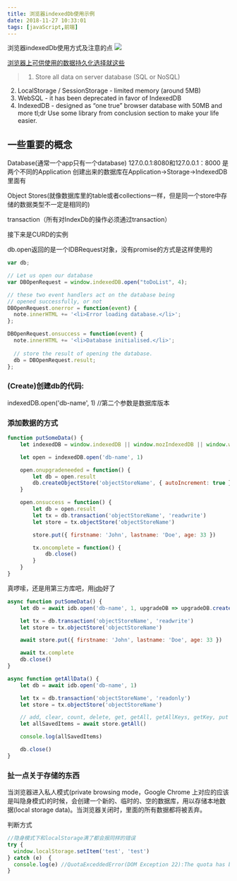 ```yaml
---
title: 浏览器indexedDb使用示例
date: 2018-11-27 10:33:01
tags: [javaScript,前端]
---
```


浏览器indexedDb使用方式及注意的点
![](https://api1.foster66.xyz/static/imgs/black-mountains.jpg)
<!--more-->

[浏览器上可供使用的数据持久化选择就这些](https://medium.com/@filipvitas/indexeddb-with-promises-and-async-await-3d047dddd313)

> 1) Store all data on server database (SQL or NoSQL)
2) LocalStorage / SessionStorage - limited memory (around 5MB)
3) WebSQL - it has been deprecated in favor of IndexedDB
4) IndexedDB - designed as “one true” browser database with 50MB and more
tl;dr Use some library from conclusion section to make your life easier.


## 一些重要的概念
Database(通常一个app只有一个database)
127.0.0.1:8080和127.0.0.1：8000 是两个不同的Application
创建出来的数据库在Application->Storage->IndexedDB里面有

Object Stores(就像数据库里的table或者collections一样，但是同一个store中存储的数据类型不一定是相同的)

transaction（所有对IndexDb的操作必须通过transaction）

接下来是CURD的实例

db.open返回的是一个IDBRequest对象，没有promise的方式是这样使用的
```js
var db;

// Let us open our database
var DBOpenRequest = window.indexedDB.open("toDoList", 4);

// these two event handlers act on the database being
// opened successfully, or not
DBOpenRequest.onerror = function(event) {
  note.innerHTML += '<li>Error loading database.</li>';
};

DBOpenRequest.onsuccess = function(event) {
  note.innerHTML += '<li>Database initialised.</li>';
 
  // store the result of opening the database.
  db = DBOpenRequest.result;
};
```

### (Create)创建db的代码:
indexedDB.open('db-name', 1) //第二个参数是数据库版本

### 添加数据的方式
```js
function putSomeData() {
    let indexedDB = window.indexedDB || window.mozIndexedDB || window.webkitIndexedDB || window.msIndexedDB

    let open = indexedDB.open('db-name', 1)

    open.onupgradeneeded = function() {
        let db = open.result
        db.createObjectStore('objectStoreName', { autoIncrement: true })
    }

    open.onsuccess = function() {
        let db = open.result
        let tx = db.transaction('objectStoreName', 'readwrite')
        let store = tx.objectStore('objectStoreName')

        store.put({ firstname: 'John', lastname: 'Doe', age: 33 })

        tx.oncomplete = function() {
            db.close()
        }
    }
}
```

真啰嗦，还是用第三方库吧，用[idb](https://github.com/jakearchibald/idb)好了
```js
async function putSomeData() {
    let db = await idb.open('db-name', 1, upgradeDB => upgradeDB.createObjectStore('objectStoreName', { autoIncrement: true }))

    let tx = db.transaction('objectStoreName', 'readwrite')
    let store = tx.objectStore('objectStoreName')

    await store.put({ firstname: 'John', lastname: 'Doe', age: 33 })

    await tx.complete
    db.close()
}

async function getAllData() {
    let db = await idb.open('db-name', 1)

    let tx = db.transaction('objectStoreName', 'readonly')
    let store = tx.objectStore('objectStoreName')

    // add, clear, count, delete, get, getAll, getAllKeys, getKey, put
    let allSavedItems = await store.getAll()

    console.log(allSavedItems)

    db.close()
}
```

### 扯一点关于存储的东西
当浏览器进入私人模式(private browsing mode，Google Chrome 上对应的应该是叫隐身模式)的时候，会创建一个新的、临时的、空的数据库，用以存储本地数据(local storage data)。当浏览器关闭时，里面的所有数据都将被丢弃。

判断方式
```js
//隐身模式下和localStorage满了都会报同样的错误
try {
  window.localStorage.setItem('test', 'test')
} catch (e)  {
  console.log(e) //QuotaExceddedError(DOM Exception 22):The quota has been exceeded.
}
```


